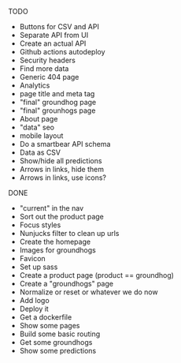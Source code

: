 TODO

- Buttons for CSV and API
- Separate API from UI
- Create an actual API
- Github actions autodeploy
- Security headers
- Find more data
- Generic 404 page
- Analytics
- page title and meta tag
- "final" groundhog page
- "final" grounhogs page
- About page
- "data" seo
- mobile layout
- Do a smartbear API schema
- Data as CSV
- Show/hide all predictions
- Arrows in links, hide them
- Arrows in links, use icons?

DONE

- "current" in the nav
- Sort out the product page
- Focus styles
- Nunjucks filter to clean up urls
- Create the homepage
- Images for groundhogs
- Favicon
- Set up sass
- Create a product page (product == groundhog)
- Create a "groundhogs" page
- Normalize or reset or whatever we do now
- Add logo
- Deploy it
- Get a dockerfile
- Show some pages
- Build some basic routing
- Get some groundhogs
- Show some predictions
